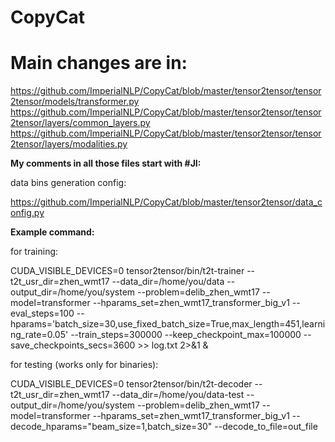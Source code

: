 # CopyCat

# Main changes are in:

https://github.com/ImperialNLP/CopyCat/blob/master/tensor2tensor/tensor2tensor/models/transformer.py
https://github.com/ImperialNLP/CopyCat/blob/master/tensor2tensor/tensor2tensor/layers/common_layers.py
https://github.com/ImperialNLP/CopyCat/blob/master/tensor2tensor/tensor2tensor/layers/modalities.py

**My comments in all those files start with #JI:**

data bins generation config:

https://github.com/ImperialNLP/CopyCat/blob/master/tensor2tensor/data_config.py

**Example command:**

for training:

CUDA_VISIBLE_DEVICES=0 tensor2tensor/bin/t2t-trainer --t2t_usr_dir=zhen_wmt17 --data_dir=/home/you/data --output_dir=/home/you/system --problem=delib_zhen_wmt17 --model=transformer --hparams_set=zhen_wmt17_transformer_big_v1 --eval_steps=100 --hparams='batch_size=30,use_fixed_batch_size=True,max_length=451,learning_rate=0.05' --train_steps=300000 --keep_checkpoint_max=100000 --save_checkpoints_secs=3600 >> log.txt 2>&1 &

for testing (works only for binaries):

CUDA_VISIBLE_DEVICES=0 tensor2tensor/bin/t2t-decoder --t2t_usr_dir=zhen_wmt17 --data_dir=/home/you/data-test --output_dir=/home/you/system --problem=delib_zhen_wmt17 --model=transformer --hparams_set=zhen_wmt17_transformer_big_v1 --decode_hparams="beam_size=1,batch_size=30" --decode_to_file=out_file


